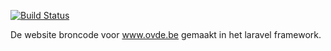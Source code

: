 [![Build Status](https://travis-ci.org/4ilo/ovde.be_website.svg)](https://travis-ci.org/4ilo/ovde.be_website)


De website broncode voor www.ovde.be gemaakt in het laravel framework.
